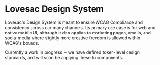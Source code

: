 # Lovesac Design System

Lovesac's Design System is meant to ensure WCAG Compliance and consistency across our many channels. Its primary use case is for web and native mobile UI, although it also applies to marketing pages, emails, and social media where slightly more creative freedom is allowed within WCAG's bounds.

Currently a work in progress -- we have defined token-level design standards, and will soon be applying these to components.

